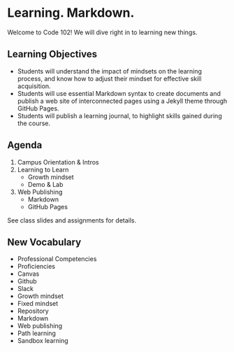 # Learning. Markdown.

Welcome to Code 102! We will dive right in to learning new things. 

## Learning Objectives

- Students will understand the impact of mindsets on the learning process, and know how to adjust their mindset for effective skill acquisition. 
- Students will use essential Markdown syntax to create documents and publish a web site of interconnected pages using a Jekyll theme through GitHub Pages.
- Students will publish a learning journal, to highlight skills gained during the course.

## Agenda

1. Campus Orientation & Intros
1. Learning to Learn
    - Growth mindset
    - Demo & Lab
1. Web Publishing
    - Markdown
    - GitHub Pages

See class slides and assignments for details.

## New Vocabulary

- Professional Competencies
- Proficiencies
- Canvas
- Github
- Slack
- Growth mindset
- Fixed mindset
- Repository
- Markdown
- Web publishing
- Path learning
- Sandbox learning